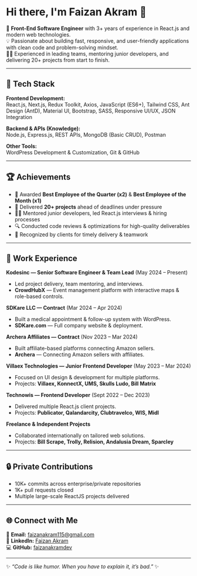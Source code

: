 # Hi there, I'm Faizan Akram 👋

🚀 **Front-End Software Engineer** with 3+ years of experience in React.js and modern web technologies.  
💡 Passionate about building fast, responsive, and user-friendly applications with clean code and problem-solving mindset.  
👨‍💻 Experienced in leading teams, mentoring junior developers, and delivering 20+ projects from start to finish.  

---

## 🔧 Tech Stack
**Frontend Development:**  
React.js, Next.js, Redux Toolkit, Axios, JavaScript (ES6+), Tailwind CSS, Ant Design (AntD), Material UI, Bootstrap, SASS, Responsive UI/UX, JSON Integration  

**Backend & APIs (Knowledge):**  
Node.js, Express.js, REST APIs, MongoDB (Basic CRUD), Postman  

**Other Tools:**  
WordPress Development & Customization, Git & GitHub  

---

## 🏆 Achievements
- 🥇 Awarded **Best Employee of the Quarter (x2)** & **Best Employee of the Month (x1)**  
- 🚀 Delivered **20+ projects** ahead of deadlines under pressure  
- 👨‍🏫 Mentored junior developers, led React.js interviews & hiring processes  
- 🔍 Conducted code reviews & optimizations for high-quality deliverables  
- 🤝 Recognized by clients for timely delivery & teamwork  

---

## 💼 Work Experience

**Kodesinc — Senior Software Engineer & Team Lead** (May 2024 – Present)  
- Led project delivery, team mentoring, and interviews.  
- **CrowdHubX** — Event management platform with interactive maps & role-based controls.  

**SDKare LLC — Contract** (Mar 2024 – Apr 2024)  
- Built a medical appointment & follow-up system with WordPress.  
- **SDKare.com** — Full company website & deployment.  

**Archera Affiliates — Contract** (Nov 2023 – Mar 2024)  
- Built affiliate-based platforms connecting Amazon sellers.  
- **Archera** — Connecting Amazon sellers with affiliates.  

**Villaex Technologies — Junior Frontend Developer** (May 2023 – Mar 2024)  
- Focused on UI design & development for multiple platforms.  
- Projects: **Villaex, KonnectX, UMS, Skulls Ludo, Bill Matrix**  

**Technowis — Frontend Developer** (Sept 2022 – Dec 2023)  
- Delivered multiple React.js client projects.  
- Projects: **Publicator, Qalandarcity, Clubtravelco, WIS, Midl**  

**Freelance & Independent Projects**  
- Collaborated internationally on tailored web solutions.  
- Projects: **Bill Scrape, Trolly, Relision, Andalusia Dream, Sparcley**  

---

## 🔒 Private Contributions
- 10K+ commits across enterprise/private repositories
- 1K+ pull requests closed
- Multiple large-scale ReactJS projects delivered

---

## 🌐 Connect with Me
📩 **Email:** [faizanakram115@gmail.com](mailto:faizanakram115@gmail.com)  
💼 **LinkedIn:** [Faizan Akram](https://www.linkedin.com/in/faizanakram/)  
💻 **GitHub:** [faizanakramdev](https://github.com/faizanakramdev)  

---
✨ _“Code is like humor. When you have to explain it, it’s bad.”_ ✨
